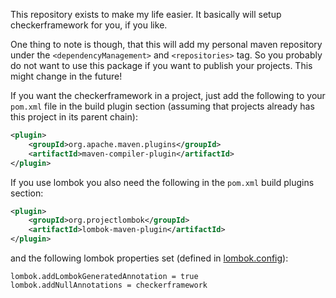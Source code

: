 This repository exists to make my life easier.
It basically will setup checkerframework for you, if you like.

One thing to note is though, that this will add my personal maven repository under the `<dependencyManagement>` and `<repositories>` tag.
So you probably do not want to use this package if you want to publish your projects.
This might change in the future!


If you want the checkerframework in a project, just add the following to your `pom.xml` file in the build plugin section (assuming that projects already has this project in its parent chain):

```xml
<plugin>
    <groupId>org.apache.maven.plugins</groupId>
    <artifactId>maven-compiler-plugin</artifactId>
</plugin>
```

If you use lombok you also need the following in the `pom.xml` build plugins section:
```xml
<plugin>
    <groupId>org.projectlombok</groupId>
    <artifactId>lombok-maven-plugin</artifactId>
</plugin>
```
and the following lombok properties set (defined in [lombok.config](lombok.config)):
```lombok.config
lombok.addLombokGeneratedAnnotation = true
lombok.addNullAnnotations = checkerframework
```
